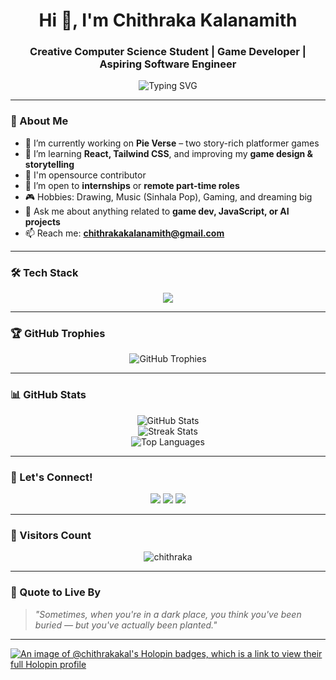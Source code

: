 <!-- README.md -->

<h1 align="center">Hi 👋, I'm Chithraka Kalanamith</h1>
<h3 align="center">Creative Computer Science Student | Game Developer | Aspiring Software Engineer</h3>

<p align="center">
  <img src="https://readme-typing-svg.herokuapp.com?font=Fira+Code&weight=500&pause=1000&center=true&width=435&lines=Welcome+to+my+GitHub!;Game+Dev+%7C+Web+Dev+%7C+Creative+Tech;Building+%26+Pie+Verse" alt="Typing SVG" />
</p>

---

### 🌟 About Me

- 🔭 I’m currently working on **Pie Verse** – two story-rich platformer games  
- 🌱 I’m learning **React, Tailwind CSS**, and improving my **game design & storytelling**
- 🤝 I'm opensource contributor
- 👯 I’m open to **internships** or **remote part-time roles**  
- 🎮 Hobbies: Drawing, Music (Sinhala Pop), Gaming, and dreaming big  
- 💬 Ask me about anything related to **game dev, JavaScript, or AI projects**  
- 📫 Reach me: **chithrakakalanamith@gmail.com**  

---

### 🛠️ Tech Stack

<p align="center">
  <img src="https://skillicons.dev/icons?i=js,java,html,css,react,nodejs,express,mongodb,vite,typescript,cs,php,tailwind,figma,mysql,git,postman,docker,unity,firebase,netlify,vercel,vscode&theme=light" />
</p>

---

### 🏆 GitHub Trophies

<p align="center">
  <img src="https://github-profile-trophy.vercel.app/?username=chithraka-kal&theme=onedark&no-frame=false&no-bg=false&margin-w=6" alt="GitHub Trophies"/>
</p>


---

### 📊 GitHub Stats

<p align="center">
  <img src="https://github-readme-stats.vercel.app/api?username=chithraka-kal&show_icons=true&theme=tokyonight&hide_border=false" alt="GitHub Stats" />
  <br />
  <img src="https://github-readme-streak-stats.herokuapp.com/?user=chithraka-kal&theme=tokyonight&hide_border=false" alt="Streak Stats" />
  <br />
  <img src="https://github-readme-stats.vercel.app/api/top-langs/?username=chithraka-kal&layout=compact&theme=tokyonight&hide_border=false" alt="Top Languages" />
</p>

---


### 🔗 Let's Connect!

<p align="center">
  <a href="https://linkedin.com/in/chithraka" target="_blank"><img src="https://img.shields.io/badge/LinkedIn-0077B5?style=for-the-badge&logo=linkedin" /></a>
  <a href="mailto:kalanamith@gmail.com"><img src="https://img.shields.io/badge/Email-D14836?style=for-the-badge&logo=gmail" /></a>
  <a href="https://www.instagram.com/chithraka/"><img src="https://img.shields.io/badge/Instagram-E4405F?style=for-the-badge&logo=instagram" /></a>
</p>

---

### 🧭 Visitors Count

<p align="center">
  <img src="https://komarev.com/ghpvc/?username=chithraka&label=Profile+Views&color=0e75b6&style=flat" alt="chithraka" />
</p>

---

### 🚀 Quote to Live By
> *"Sometimes, when you're in a dark place, you think you've been buried — but you've actually been planted."*

---

[![An image of @chithrakakal's Holopin badges, which is a link to view their full Holopin profile](https://holopin.me/chithrakakal)](https://holopin.io/@chithrakakal)
